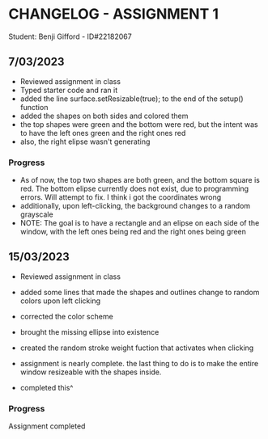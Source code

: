 # CHANGELOG - ASSIGNMENT 1
Student: Benji Gifford - ID#22182067

## 7/03/2023
 - Reviewed assignment in class
 - Typed starter code and ran it
 - added the line surface.setResizable(true); to the end of the setup() function
 - added the shapes on both sides and colored them
 - the top shapes were green and the bottom were red, but the intent was to have the left ones green and the right ones red
 - also, the right elipse wasn't generating

### Progress
 - As of now, the top two shapes are both green, and the bottom square is red. The bottom elipse currently does not exist,
 due to programming errors. Will attempt to fix. I think i got the coordinates wrong
 - additionally, upon left-clicking, the background changes to a random grayscale
 - NOTE: The goal is to have a rectangle and an elipse on each side of the window, with the left ones being red and the right ones being green

## 15/03/2023
 - Reviewed assignment in class
 - added some lines that made the shapes and outlines change to random colors upon left clicking
 - corrected the color scheme
 - brought the missing ellipse into existence
 - created the random stroke weight fuction that activates when clicking

 - assignment is nearly complete. the last thing to do is to make the entire window resizeable with the shapes inside.
 - completed this^

### Progress
Assignment completed
